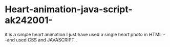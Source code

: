 # Heart-animation-java-script-ak242001-
it is a simple heart animation I just have used a single heart photo in HTML --and used CSS and JAVASCRIPT . 
